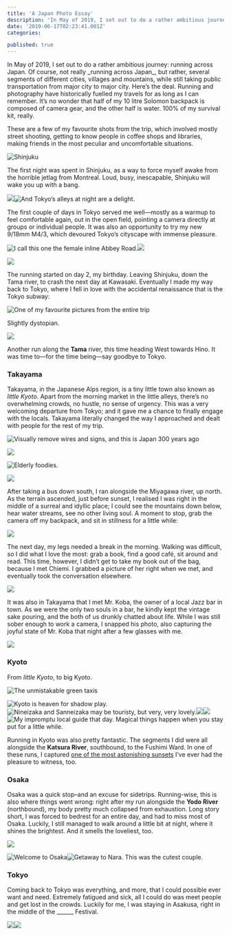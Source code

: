 ```yaml
---
title: 'A Japan Photo Essay'
description: 'In May of 2019, I set out to do a rather ambitious journey: running across Japan. Of course, not really running across Japan, but rather…'
date: '2019-06-17T02:23:41.001Z'
categories:

published: true
---
```


<div class="color">In May of 2019, I set out to do a rather ambitious journey: running across Japan. Of course, not really _running across Japan_, but rather, several segments of different cities, villages and mountains, while still taking public transportation from major city to major city.
Here’s the deal. Running and photography have historically fuelled my travels for as long as I can remember. It’s no wonder that half of my 10 litre Solomon backpack is composed of camera gear, and the other half is water. 100% of my survival kit, really.</div>

These are a few of my favourite shots from the trip, which involved mostly street shooting, getting to know people in coffee shops and libraries, making friends in the most peculiar and uncomfortable situations.

![Shinjuku](./asset-1.jpeg)

The first night was spent in Shinjuku, as a way to force myself awake from the horrible jetlag from Montreal. Loud, busy, inescapable, Shinjuku will wake you up with a bang.

![](./asset-2.jpeg)![And Tokyo’s alleys at night are a delight.](./asset-3.jpeg)

The first couple of days in Tokyo served me well—mostly as a warmup to feel comfortable again, out in the open field, pointing a camera directly at groups or individual people. It was also an opportunity to try my new 9/18mm M4/3, which devoured Tokyo’s cityscape with immense pleasure.

![I call this one the female inline Abbey Road.](./asset-4.jpeg)![](./asset-5.jpeg)

![](./asset-6.jpeg)

The running started on day 2, my birthday. Leaving Shinjuku, down the Tama river, to crash the next day at Kawasaki. Eventually I made my way back to Tokyo, where I fell in love with the accidental renaissance that is the Tokyo subway:

![One of my favourite pictures from the entire trip](./asset-7.jpeg)

Slightly dystopian.

![](./asset-8.jpeg)

Another run along the **Tama** river, this time heading West towards Hino. It was time to—for the time being—say goodbye to Tokyo.

### Takayama

Takayama, in the Japanese Alps region, is a tiny little town also known as _little Kyoto_. Apart from the morning market in the little alleys, there’s no overwhelming crowds, no hustle, no sense of urgency. This was a very welcoming departure from Tokyo; and it gave me a chance to finally engage with the locals. Takayama literally changed the way I approached and dealt with people for the rest of my trip.

![Visually remove wires and signs, and this is Japan 300 years ago](./asset-9.jpeg)

![](./asset-10.jpeg)

![Elderly foodies.](./asset-11.jpeg)

![](./asset-12.jpeg)

After taking a bus down south, I ran alongside the Miyagawa river, up north. As the terrain ascended, just before sunset, I realised I was right in the middle of a surreal and idyllic place; I could see the mountains down below, hear water streams, see no other living soul. A moment to stop, grab the camera off my backpack, and sit in stillness for a little while:

![](./asset-13.jpeg)

The next day, my legs needed a break in the morning. Walking was difficult, so I did what I love the most: grab a book, find a good café, sit around and read. This time, however, I didn’t get to take my book out of the bag, because I met Chiemi. I grabbed a picture of her right when we met, and eventually took the conversation elsewhere.

![](./asset-14.jpeg)

It was also in Takayama that I met Mr. Koba, the owner of a local Jazz bar in town. As we were the only two souls in a bar, he kindly kept the vintage sake pouring, and the both of us drunkly chatted about life. While I was still sober enough to work a camera, I snapped his photo, also capturing the joyful state of Mr. Koba that night after a few glasses with me.

![](./asset-15.jpeg)

### Kyoto

From _little Kyoto_, to big Kyoto.

![The unmistakable green taxis](./asset-16.jpeg)

![Kyoto is heaven for shadow play.](./asset-17.jpeg)![Nineizaka and Sanneizaka may be touristy, but very, very lovely.](./asset-18.jpeg)![](./asset-19.jpeg)![](./asset-20.jpeg)![My impromptu local guide that day. Magical things happen when you stay put for a little while.](./asset-21.jpeg)

Running in Kyoto was also pretty fantastic. The segments I did were all alongside the **Katsura River**, southbound, to the Fushimi Ward. In one of these runs, I captured [one of the most astonishing sunsets](https://photos.app.goo.gl/mr3Ry1PrANwLmPCn6) I’ve ever had the pleasure to witness, too.

### Osaka

Osaka was a quick stop–and an excuse for sidetrips. Running-wise, this is also where things went wrong: right after my run alongside the **Yodo River** (northbound), my body pretty much collapsed from exhaustion. Long story short, I was forced to bedrest for an entire day, and had to miss most of Osaka. Luckily, I still managed to walk around a little bit at night, where it shines the brightest. And it smells the loveliest, too.

![](./asset-22.jpeg)

![Welcome to Osaka](./asset-23.jpeg)![Getaway to Nara. This was the cutest couple.](./asset-24.jpeg)

### Tokyo

Coming back to Tokyo was everything, and more, that I could possible ever want and need. Extremely fatigued and sick, all I could do was meet people and get lost in the crowds. Luckily for me, I was staying in Asakusa, right in the middle of the \_\_\_\_\_\_ Festival.

![](./asset-25.png)![](./asset-26.jpeg)

